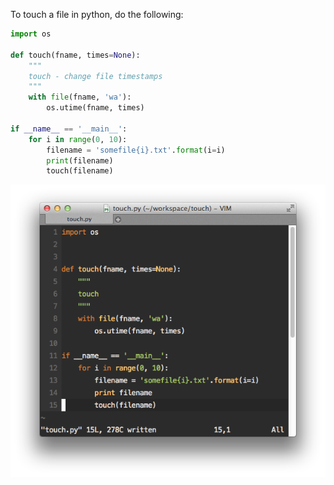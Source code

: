 To touch a file in python, do the following:

```python
import os

def touch(fname, times=None):
    """
    touch - change file timestamps
    """
    with file(fname, 'wa'):
        os.utime(fname, times)

if __name__ == '__main__':
    for i in range(0, 10):
        filename = 'somefile{i}.txt'.format(i=i)
        print(filename)
        touch(filename)
```

<img alt="" src="/img/uploads/2012-07/python-touch-file.png" />